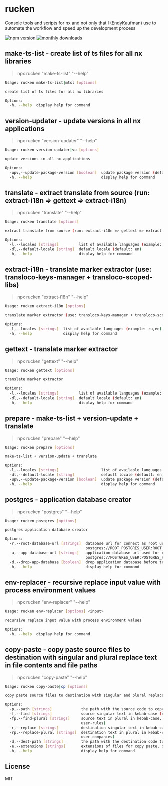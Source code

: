 # rucken

Console tools and scripts for nx and not only that I (EndyKaufman) use to automate the workflow and speed up the development process

[![npm version](https://badge.fury.io/js/rucken.svg)](https://badge.fury.io/js/rucken)
[![monthly downloads](https://badgen.net/npm/dm/rucken)](https://www.npmjs.com/package/rucken)

## make-ts-list - create list of ts files for all nx libraries

> npx rucken "make-ts-list" "--help"

```sh
Usage: rucken make-ts-list|mtsl [options]

create list of ts files for all nx libraries

Options:
  -h, --help  display help for command
```

## version-updater - update versions in all nx applications

> npx rucken "version-updater" "--help"

```sh
Usage: rucken version-updater|vu [options]

update versions in all nx applications

Options:
  -upv,--update-package-version [boolean]  update package version (default: true)
  -h, --help                               display help for command
```

## translate - extract translate from source (run: extract-i18n => gettext => extract-i18n)

> npx rucken "translate" "--help"

```sh
Usage: rucken translate [options]

extract translate from source (run: extract-i18n => gettext => extract-i18n)

Options:
  -l,--locales [strings]         list of available languages (example: ru,en)
  -dl,--default-locale [string]  default locale (default: en)
  -h, --help                     display help for command
```

## extract-i18n - translate marker extractor (use: transloco-keys-manager + transloco-scoped-libs)

> npx rucken "extract-i18n" "--help"

```sh
Usage: rucken extract-i18n [options]

translate marker extractor (use: transloco-keys-manager + transloco-scoped-libs)

Options:
  -l,--locales [strings]  list of available languages (example: ru,en)
  -h, --help              display help for command
```

## gettext - translate marker extractor

> npx rucken "gettext" "--help"

```sh
Usage: rucken gettext [options]

translate marker extractor

Options:
  -l,--locales [strings]         list of available languages (example: ru,en)
  -dl,--default-locale [string]  default locale (default: en)
  -h, --help                     display help for command
```

## prepare - make-ts-list + version-update + translate

> npx rucken "prepare" "--help"

```sh
Usage: rucken prepare [options]

make-ts-list + version-update + translate

Options:
  -l,--locales [strings]                   list of available languages (example: ru,en)
  -dl,--default-locale [string]            default locale (default: en)
  -upv,--update-package-version [boolean]  update package version (default: true)
  -h, --help                               display help for command
```

## postgres - application database creator

> npx rucken "postgres" "--help"

```sh
Usage: rucken postgres [options]

postgres application database creator

Options:
  -r,--root-database-url [strings]  database url for connect as root user (example:
                                    postgres://ROOT_POSTGRES_USER:ROOT_POSTGRES_PASSWORD@localhost:POSTGRES_PORT/postgres?schema=public)
  -a,--app-database-url [strings]   application database url used for create new database (example:
                                    postgres://POSTGRES_USER:POSTGRES_PASSWORD@localhost:POSTGRES_PORT/POSTGRES_DATABASE?schema=public)
  -d,--drop-app-database [boolean]  drop application database before try create it (default: false)
  -h, --help                        display help for command
```

## env-replacer - recursive replace input value with process environment values

> npx rucken "env-replacer" "--help"

```sh
Usage: rucken env-replacer [options] <input>

recursive replace input value with process environment values

Options:
  -h, --help  display help for command
```

## copy-paste - copy paste source files to destination with singular and plural replace text in file contents and file paths

> npx rucken "copy-paste" "--help"

```sh
Usage: rucken copy-paste|cp [options]

copy paste source files to destination with singular and plural replace text in file contents and file paths

Options:
  -p,--path [strings]             the path with the source code to copy, it uses the current CWD if it is not defined, default: "." (example: ../../src)
  -f,--find [strings]             source singular text in kebab-case (example: user-role)
  -fp,--find-plural [strings]     source text in plural in kebab-case, if not defined, it will be automatically detected programmatically (example:
                                  user-rules)
  -r,--replace [strings]          destination singular text in kebab-case (example: user-company)
  -rp,--replace-plural [strings]  destination text in plural in kebab-case, if not defined, it will be automatically detected programmatically (example:
                                  user-companies)
  -d,--dest-path [strings]        the path with the destination code to paste, it uses the "path" if it is not defined, default: "." (example: ../../src)
  -e,--extensions [strings]       extensions of files for copy paste, default: "ts,html,htm,scss,css,txt,json,yaml,yml,xml" (example: py,ini)
  -h, --help                      display help for command
```

## License

MIT
